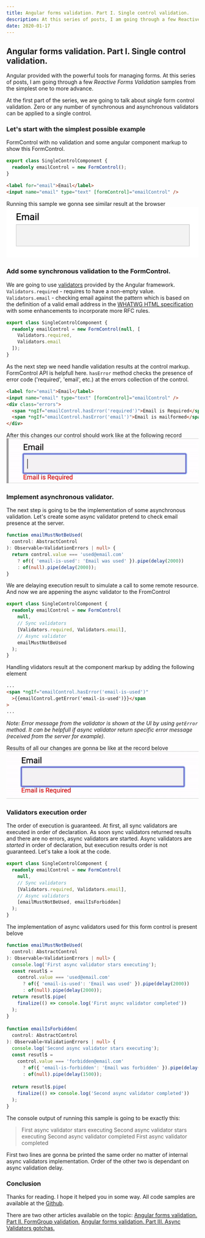 ```yaml
---
title: Angular forms validation. Part I. Single control validation.
description: At this series of posts, I am going through a few Reactive Forms Validation samples from the simplest one to more advance. At the first part of the series, we are going to talk about single form control validation
date: 2020-01-17
---
```


## Angular forms validation. Part I. Single control validation.

Angular provided with the powerful tools for managing forms. At this series of posts, I am going through a few _Reactive Forms Validation_ samples from the simplest one to more advance.

At the first part of the series, we are going to talk about _single_ form control validation. Zero or any number of synchronous and asynchronous validators can be applied to a single control.

### Let's start with the simplest possible example

FormControl with no validation and some angular component markup to show this FormControl.

```typescript
export class SingleControlComponent {
  readonly emailControl = new FormControl();
}
```

```html
<label for="email">Email</label>
<input name="email" type="text" [formControl]="emailControl" />
```

Running this sample we gonna see similar result at the browser
![Sample control](img/1.png)

### Add some synchronous validation to the FormControl.

We are going to use [validators](https://angular.io/api/forms/Validators) provided by the Angular framework. `Validators.required` - requires to have a non-empty value. `Validators.email` - checking email against the pattern which is based on the definition of a valid email address in the [WHATWG HTML specification](https://html.spec.whatwg.org/multipage/input.html#valid-e-mail-address) with some enhancements to incorporate more RFC rules.

```typescript
export class SingleControlComponent {
  readonly emailControl = new FormControl(null, [
    Validators.required,
    Validators.email
  ]);
}
```

As the next step we need handle validation results at the control markup. FormControl API is helpfull here. `hasError` method checks the presence of error code ('required', 'email', etc.) at the errors collection of the control.

```html
<label for="email">Email</label>
<input name="email" type="text" [formControl]="emailControl" />
<div class="errors">
  <span *ngIf="emailControl.hasError('required')">Email is Required</span>
  <span *ngIf="emailControl.hasError('email')">Email is mailformed</span>
</div>
```

After this changes our control should work like at the following record
![Alt Text](img/2.gif)

### Implement asynchronous validator.

The next step is going to be the implementation of some asynchronous validation. Let's create some async validator pretend to check email presence at the server.

```typescript
function emailMustNotBeUsed(
  control: AbstractControl
): Observable<ValidationErrors | null> {
  return control.value === 'used@email.com'
    ? of({ 'email-is-used': 'Email was used' }).pipe(delay(2000))
    : of(null).pipe(delay(2000));
}
```

We are delaying execution result to simulate a call to some remote resource. And now we are appening the async validator to the FromControl

```typescript
export class SingleControlComponent {
  readonly emailControl = new FormControl(
    null,
    // Sync validators
    [Validators.required, Validators.email],
    // Async validator
    emailMustNotBeUsed
  );
}
```

Handling vlidators result at the component markup by adding the following element

```html
...
<span *ngIf="emailControl.hasError('email-is-used')"
  >{{emailControl.getError('email-is-used')}}</span
>
...
```

_Note: Error message from the validator is shown at the UI by using `getError` method. It can be helpfull if async validator return specific error message (received from the server for example)._

Results of all our changes are gonna be like at the record belove
![The Results](img/3.gif)

### Validators execution order

The order of execution is guaranteed. At first, all sync validators are executed in order of declaration. As soon sync validators returned results and there are no errors, async validators are started. Async validators are _started_ in order of declaration, but execution results order is not guaranteed. Let's take a look at the code.

```typescript
export class SingleControlComponent {
  readonly emailControl = new FormControl(
    null,
    // Sync validators
    [Validators.required, Validators.email],
    // Async validators
    [emailMustNotBeUsed, emailIsForbidden]
  );
}
```

The implementation of async validators used for this form control is present belove

```typescript
function emailMustNotBeUsed(
  control: AbstractControl
): Observable<ValidationErrors | null> {
  console.log('First async validator stars executing');
  const resutl$ =
    control.value === 'used@email.com'
      ? of({ 'email-is-used': 'Email was used' }).pipe(delay(2000))
      : of(null).pipe(delay(2000));
  return resutl$.pipe(
    finalize(() => console.log('First async validator completed'))
  );
}

function emailIsForbidden(
  control: AbstractControl
): Observable<ValidationErrors | null> {
  console.log('Second async validator stars executing');
  const resutl$ =
    control.value === 'forbidden@email.com'
      ? of({ 'email-is-forbidden': 'Email was forbidden' }).pipe(delay(1500))
      : of(null).pipe(delay(1500));

  return resutl$.pipe(
    finalize(() => console.log('Second async validator completed'))
  );
}
```

The console output of running this sample is going to be exactly this:

> First async validator stars executing
> Second async validator stars executing
> Second async validator completed
> First async validator completed

First two lines are gonna be printed the same order no matter of internal async validators implementation. Order of the other two is dependant on async validation delay.

### Conclusion

Thanks for reading. I hope it helped you in some way. All code samples are available at the [Github](https://github.com/musatov/angular-samples/tree/master/form-validators).

There are two other articles available on the topic:
[Angular forms validation. Part II. FormGroup validation.](../angular-validation-part-ii)
[Angular forms validation. Part III. Async Validators gotchas.](../angular-validation-part-iii)
